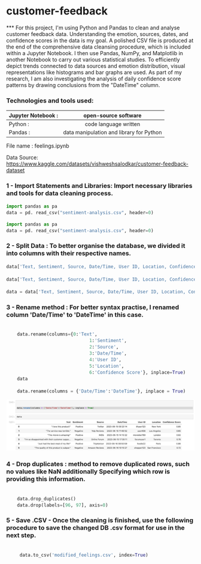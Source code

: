 # customer-feedback

*** For this project, I'm using Python and Pandas to clean and analyse customer feedback data. Understanding the emotion, sources, dates, and confidence scores in the data is my goal. A polished CSV file is produced at the end of the comprehensive data cleansing procedure, which is included within a Jupyter Notebook. I then use Pandas, NumPy, and Matplotlib in another Notebook to carry out various statistical studies. To efficiently depict trends connected to data sources and emotion distribution, visual representations like histograms and bar graphs are used. As part of my research, I am also investigating the analysis of daily confidence score patterns by drawing conclusions from the "DateTime" column.
	
	
### Technologies  and tools used: 

 
|Jupyter Notebook :| open-source software|
| :------------ |:---------------:|
|Python :| code language written|
|Pandas :| data manipulation and library for Python|

File name : 
feelings.ipynb

Data Source: https://www.kaggle.com/datasets/vishweshsalodkar/customer-feedback-dataset

	
### 1 - Import Statements and Libraries:  Import necessary libraries and tools for data cleaning process.
	
	
```python
import pandas as pa
data = pd. read_csv("sentiment-analysis.csv", header=0) 
```

```python 
import pandas as pa
data = pd. read_csv("sentiment-analysis.csv", header=0)
```
	
### 2 - Split Data : To better organise the database, we divided it into columns with their respective names.
	
	
``` python	
data['Text, Sentiment, Source, Date/Time, User ID, Location, Confidence Score'].str.split(',')
	
data['Text, Sentiment, Source, Date/Time, User ID, Location, Confidence Score'].str.split(',',n=1)
	
data = data['Text, Sentiment, Source, Date/Time, User ID, Location, Confidence Score'].str.split(',',n=7, expand=True)
```
	
	
### 3 - Rename method : For better syntax practise, I renamed column 'Date/Time' to 'DateTime' in this case.
	
	
```python 
	
	data.rename(columns={0:'Text',
	                           1:'Sentiment',
	                           2:'Source',
	                           3:'Date/Time',
	                           4:'User ID',
	                           5:'Location',
	                           6:'Confidence Score'}, inplace=True)
	data
	
	data.rename(columns = {'Date/Time':'DateTime'}, inplace = True)
```
	
![error](https://github.com/joelcazu/customer-feedback/blob/6baee22e10445348eee92635eb793a8302fbeaba/printout.png)	
	
	
### 4 - Drop duplicates : method to remove duplicated rows, such no values like NaN additionally Specifying which row is providing this information.
	
```python 
	
	data.drop_duplicates()
	data.drop(labels=[96, 97], axis=0)
```
	
### 5 - Save .CSV - Once the cleaning is finished, use the following procedure to save the changed DB .csv format for use in the next step.
	
```python 
	
	 data.to_csv('modified_feelings.csv', index=True)
	
```

